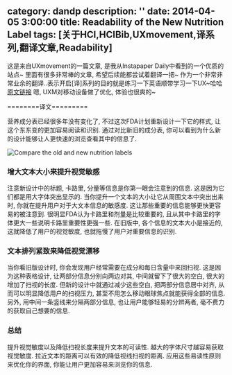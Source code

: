 category: dandp
description: ''
date: 2014-04-05 3:00:00
title: Readability of the New Nutrition Label
tags: [关于HCI,HCIBib,UXmovement,译系列,翻译文章,Readability]
---

这是来自UXmovement的一篇文章, 是我从Instapaper Daily中看到的一个优质的站点~ 里面有很多非常棒的文章, 希望后续能都尝试着翻译一把~ 作为一个非常非常业余的翻译..表示开启[译]系列的目的就是练习一下英语顺带学习一下UX~哈哈 <a href="http://uxmovement.com/content/readability-of-the-new-nutrition-label/" target="_blank">原文链接</a> 嗯, UXM对移动设备做了优化, 体验也很爽的~

========译文=========

营养成分表已经很多年没有变化了, 不过这次FDA计划重新设计一下它的样式, 让这个东东变的更加容易阅读和识别. 通过对比新旧的成分表, 你可以看到为什么新的设计能够让人更快速的浏览查看其中的信息了.

<img src="http://uxmovement.com/wp-content/uploads/2014/03/nutrition-label-readability.png" alt="Compare the old and new nutrition labels" />

<h3>增大文本大小来提升视觉敏感</h3>

注意新设计中的标题, 卡路里, 分量等信息是你第一眼会注意到的信息. 这是因为它们都是用大字体突出显示的. 当你提升一个文本的大小让它从周围文本中突出出来时, 你就在提升用户对于大文本信息的敏感度. 这让那些重要的信息能够更快更容易的被注意到. 很明显FDA认为卡路里和剂量是比较重要的, 且从其中卡路里的字体更大一些说明卡路里重要性更强一些. 在旧版中, 各个信息的文本大小是接近的, 这就降低了用户的视觉敏度, 也就拖慢了用户对重要信息的识别.

<h3>文本排列紧致来降低视觉漂移</h3>
当你看旧版设计时, 你会发现用户经常需要在成分和每日含量中来回扫视. 这是因为这种表格设计, 让两部分信息分别向两边对其, 中间就留下了很大的空白, 很大的增加了扫视的长度. 但新的设计中就通过减少这些空白, 把两部分信息居中对齐, 从而可以明显降低用户的扫视压力, 甚至不用怎么移动眼球焦点就能获得全部的信息. 另外, 用中间一条竖线来分隔两部分信息, 也让用户能够轻易的分辨两者, 毫不费力的获取自己想要的信息.

<h3>总结</h3>

提升视觉敏度以及降低扫视长度来提升文本的可读性. 越大的字体尺寸越容易获取视觉敏度. 拉近文本的距离可以有效的降低视线扫视的距离. 应用这些易读性原则来优化你的界面, 你能让用户更加容易来浏览你的信息.

